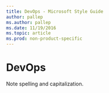 ```yaml
---
title: DevOps - Microsoft Style Guide
author: pallep
ms.author: pallep
ms.date: 11/19/2016
ms.topic: article
ms.prod: non-product-specific
---
```


# DevOps

Note spelling and capitalization.
